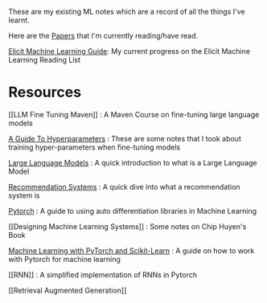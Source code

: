 These are my existing ML notes which are a record of all the things I've learnt. 

Here are the [Papers](Papers.md) that I'm currently reading/have read. 

[Elicit Machine Learning Guide](Elicit%20Machine%20Learning%20Guide.md): My current progress on the Elicit Machine Learning Reading List

# Resources

[[LLM Fine Tuning Maven]] : A Maven Course on fine-tuning large language models

[A Guide To Hyperparameters](/A%20Guide%20To%20Hyperparameters.md) : These are some notes that I took about training hyper-parameters when fine-tuning models

[Large Language Models](/Large%20Language%20Models.md) : A quick introduction to what is a Large Language Model

[Recommendation Systems](/Recommendation%20Systems.md) : A quick dive into what a recommendation system is

[Pytorch](Pytorch.md) : A guide to using auto differentiation libraries in Machine Learning

[[Designing Machine Learning Systems]] : Some notes on Chip Huyen's Book

[Machine Learning with PyTorch and Scikit-Learn](/Machine%20Learning%20with%20PyTorch%20and%20Scikit-Learn.md) : A guide on how to work with Pytorch for machine learning

[[RNN]] : A simplified implementation of RNNs in Pytorch

[[Retrieval Augmented Generation]]

